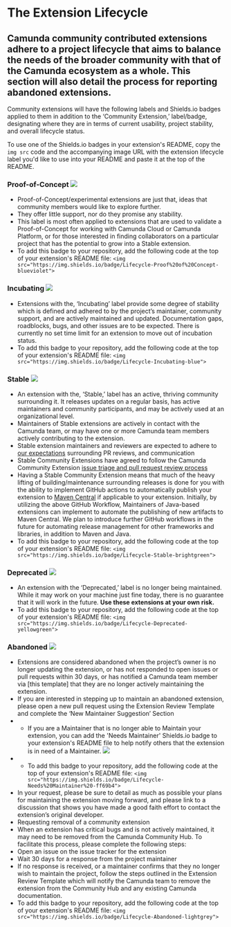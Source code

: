 # The Extension Lifecycle
## Camunda community contributed extensions adhere to a project lifecycle that aims to balance the needs of the broader community with that of the Camunda ecosystem as a whole. This section will also detail the process for reporting abandoned extensions.

Community extensions will have the following labels and Shields.io badges applied to them in addition to the ‘Community Extension,’ label/badge, designating where they are in terms of current usability, project stability, and overall lifecycle status.

To use one of the Shields.io badges in your extension's README, copy the <code>img src</code> code and the accompanying image URL with the extension lifecycle label you'd like to use into your README and paste it at the top of the README.

### Proof-of-Concept <img src="https://img.shields.io/badge/Lifecycle-Proof%20of%20Concept-blueviolet">
* Proof-of-Concept/experimental extensions are just that, ideas that community members would like to explore further. 
* They offer little support, nor do they promise any stability. 
* This label is most often applied to extensions that are used to validate a Proof-of-Concept for working with Camunda Cloud or Camunda Platform, or for those interested in finding collaborators on a particular project that has the potential to grow into a Stable extension.
* To add this badge to your repository, add the following code at the top of your extension's README file: ```<img src="https://img.shields.io/badge/Lifecycle-Proof%20of%20Concept-blueviolet">```

### Incubating <img src="https://img.shields.io/badge/Lifecycle-Incubating-blue">
* Extensions with the, ‘Incubating’ label provide some degree of stability which is defined and adhered to by the project’s maintainer, community support, and are actively maintained and updated. Documentation gaps, roadblocks, bugs, and other issues are to be expected. There is currently no set time limit for an extension to move out of incubation status.
* To add this badge to your repository, add the following code at the top of your extension's README file: ```<img src="https://img.shields.io/badge/Lifecycle-Incubating-blue">```

### Stable <img src="https://img.shields.io/badge/Lifecycle-Stable-brightgreen">
* An extension with the, ‘Stable,’ label has an active, thriving community surrounding it. It releases updates on a regular basis, has active maintainers and community participants, and may be actively used at an organizational level.
* Maintainers of Stable extensions are actively in contact with the Camunda team, or may have one or more Camunda team members actively contributing to the extension.
* Stable extension maintainers and reviewers are expected to adhere to [our expectations](https://github.com/camunda-community-hub/community#maintainer-expectations) surrounding PR reviews, and communication
* Stable Community Extensions have agreed to follow the Camunda Community Extension [issue triage and pull request review process](https://github.com/camunda-community-hub/community/blob/main/issue-triage.md) 
* Having a Stable Community Extension means that much of the heavy lifting of building/maintenance surrounding releases is done for you with the ability to implement GitHub actions to automatically publish your extension to [Maven Central](https://github.com/camunda-community-hub/community-action-maven-release) if applicable to your extension. Initially, by utilizing the above GitHub Workflow, Maintainers of Java-based extensions can implement to automate the publishing of new artifacts to Maven Central. We plan to introduce further GitHub workflows in the future for automating release management for other frameworks and libraries, in addition to Maven and Java. 
* To add this badge to your repository, add the following code at the top of your extension's README file: ```<img src="https://img.shields.io/badge/Lifecycle-Stable-brightgreen">```

### Deprecated <img src="https://img.shields.io/badge/Lifecycle-Deprecated-yellowgreen">
* An extension with the ‘Deprecated,’ label is no longer being maintained. While it may work on your machine just fine today, there is no guarantee that it will work in the future. **Use these extensions at your own risk.**
* To add this badge to your repository, add the following code at the top of your extension's README file: ```<img src="https://img.shields.io/badge/Lifecycle-Deprecated-yellowgreen">```

### Abandoned <img src="https://img.shields.io/badge/Lifecycle-Abandoned-lightgrey">
* Extensions are considered abandoned when the project’s owner is no longer updating the extension, or has not responded to open issues or pull requests within 30 days, or has notified a Camunda team member via [this template] that they are no longer actively maintaining the extension. 
* If you are interested in stepping up to maintain an abandoned extension, please open a new pull request using the Extension Review Template and complete the ‘New Maintainer Suggestion’ Section
* * If you are a Maintainer that is no longer able to Maintain your extension, you can add the 'Needs Maintainer' Shields.io badge to your extension's README file to help notify others that the extension is in need of a Maintainer. <img src="https://img.shields.io/badge/Lifecycle-Needs%20Maintainer%20-ff69b4">
* * To add this badge to your repository, add the following code at the top of your extension's README file: ```<img src="https://img.shields.io/badge/Lifecycle-Needs%20Maintainer%20-ff69b4">```
* In your request, please be sure to detail as much as possible your plans for maintaining the extension moving forward, and please link to a discussion that shows you have made a good faith effort to contact the extension’s original developer.
* Requesting removal of a community extension
* When an extension has critical bugs and is not actively maintained, it may need to be removed from the Camunda Community Hub. To facilitate this process, please complete the following steps:
* Open an issue on the issue tracker for the extension
* Wait 30 days for a response from the project maintainer
* If no response is received, or a maintainer confirms that they no longer wish to maintain the project, follow the steps outlined in the Extension Review Template which will notify the Camunda team to remove the extension from the Community Hub and any existing Camunda documentation. 
* To add this badge to your repository, add the following code at the top of your extension's README file: ```<img src="https://img.shields.io/badge/Lifecycle-Abandoned-lightgrey">```
